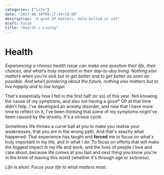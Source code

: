 ```yaml
---
categories: ["Life"]
date: "2017-06-10T09:17:45+10:00"
description: "A good GP matters, bulk-billed or not"
draft: false
title: "Health / Living"
---
```

# Health

*Experiencing a chronic health issue can make one question their life, their choices, and what's truly important in their day-to-day living. Nothing else matters when you're sick but to get better and to get better as soon as possible. And when pondering about the future, nothing else matters but to live happily and to live longer.*

That's essentially how I felt in the first half (or so) of this year. Not knowing the cause of my symptoms, and also not having a good* GP at that time didn't help. I've developed an anxiety disorder, and now that I have more time to reflect on it, I've been thinking that some of my symptoms might've been caused by the anxiety. It's a vicious cycle.

Sometimes life throws a curve ball at you to make you realise your weaknesses, that you are in the wrong path. And that's exactly what happened. That experience has taught and **forced** me to focus on what's truly important in my life, and in what I do. To focus on efforts that will make the biggest impact in my life and work, and the lives of people I love and care about, because life comes at you fast and next thing you know you're in the brink of leaving this world (whether it's through age or sickness).

_Life is short. Focus your life to what matters most._